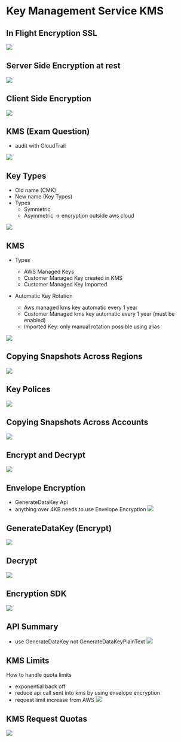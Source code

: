# Key Management Service KMS

## In Flight Encryption SSL

![](./images/ssl.png)

## Server Side Encryption at rest

![](./images/server-side-encryption.png)

## Client Side Encryption

![](./images/client-side-encryption.png)

## KMS (Exam Question)

- audit with CloudTrail

![](./images/kms.png)

## Key Types

- Old name (CMK)
- New name (Key Types)
- Types
  - Symmetric
  - Asymmetric -> encryption outside aws cloud

![](./images/kms-customer-master-key.png)

## KMS

- Types

  - AWS Managed Keys
  - Customer Managed Key created in KMS
  - Customer Managed Key Imported

- Automatic Key Rotation
  - Aws managed kms key automatic every 1 year
  - Customer Managed kms key automatic every 1 year (must be enabled)
  - Imported Key: only manual rotation possible using alias

![](./images/kms-continued.png)

## Copying Snapshots Across Regions

![](./images/kms-snapshots.png)

## Key Polices

![](./images/kms-key-policys.png)

## Copying Snapshots Across Accounts

![](./images/kms-snapshots-across-accounts.png)

## Encrypt and Decrypt

![](./images/kms-api-how-it-works.png)

## Envelope Encryption

- GenerateDataKey Api
- anything over 4KB needs to use Envelope Encryption
  ![](./images/kms-envelop-encryption.png)

## GenerateDataKey (Encrypt)

![](./images/kms-generate-data-api.png)

## Decrypt

![](./images/kms-envelope-data-api.png)

## Encryption SDK

![](./images/kms-encryption-sdk.png)

## API Summary

- use GenerateDataKey not GenerateDataKeyPlainText
  ![](./images/kms-symmetric-summary.png)

## KMS Limits

How to handle quota limits

- exponential back off
- reduce api call sent into kms by using envelope encryption
- request limit increase from AWS
  ![](./images/kms-req-quotas.png)

## KMS Request Quotas

![](./images/kms-req-quotas-2.png)

##

![]()

##

![]()

##

![]()

##

![]()

##

![]()
